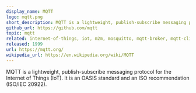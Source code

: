```yaml
---
display_name: MQTT
logo: mqtt.png
short_description: MQTT is a lightweight, publish-subscribe messaging protocol.
github_url: https://github.com/mqtt
topic: mqtt
related: internet-of-things, iot, m2m, mosquitto, mqtt-broker, mqtt-client, mqtt-protocol, mqtt-server, mqtt-tool
released: 1999
url: https://mqtt.org/
wikipedia_url: https://en.wikipedia.org/wiki/MQTT
---
```

MQTT is a lightweight, publish-subscribe messaging protocol for the Internet of Things (IoT). It is an OASIS standard and an ISO recommendation (ISO/IEC 20922).

